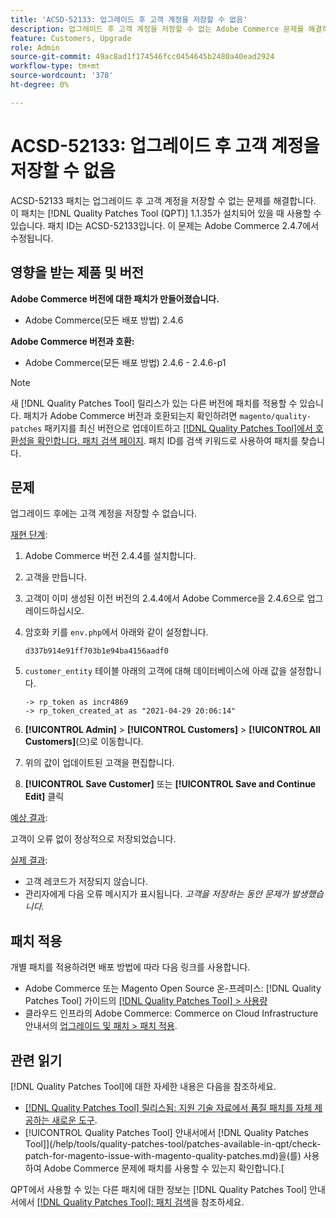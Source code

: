```yaml
---
title: 'ACSD-52133: 업그레이드 후 고객 계정을 저장할 수 없음'
description: 업그레이드 후 고객 계정을 저장할 수 없는 Adobe Commerce 문제를 해결하려면 ACSD-52133 패치를 적용합니다.
feature: Customers, Upgrade
role: Admin
source-git-commit: 49ac8ad1f174546fcc0454645b2480a40ead2924
workflow-type: tm+mt
source-wordcount: '378'
ht-degree: 0%

---
```


# ACSD-52133: 업그레이드 후 고객 계정을 저장할 수 없음

ACSD-52133 패치는 업그레이드 후 고객 계정을 저장할 수 없는 문제를 해결합니다. 이 패치는 [!DNL Quality Patches Tool (QPT)] 1.1.35가 설치되어 있을 때 사용할 수 있습니다. 패치 ID는 ACSD-52133입니다. 이 문제는 Adobe Commerce 2.4.7에서 수정됩니다.

## 영향을 받는 제품 및 버전

**Adobe Commerce 버전에 대한 패치가 만들어졌습니다.**

* Adobe Commerce(모든 배포 방법) 2.4.6

**Adobe Commerce 버전과 호환:**

* Adobe Commerce(모든 배포 방법) 2.4.6 - 2.4.6-p1

>[!NOTE]
>
>새 [!DNL Quality Patches Tool] 릴리스가 있는 다른 버전에 패치를 적용할 수 있습니다. 패치가 Adobe Commerce 버전과 호환되는지 확인하려면 `magento/quality-patches` 패키지를 최신 버전으로 업데이트하고 [[!DNL Quality Patches Tool]에서 호환성을 확인합니다. 패치 검색 페이지](https://experienceleague.adobe.com/tools/commerce-quality-patches/index.html). 패치 ID를 검색 키워드로 사용하여 패치를 찾습니다.

## 문제

업그레이드 후에는 고객 계정을 저장할 수 없습니다.

<u>재현 단계</u>:

1. Adobe Commerce 버전 2.4.4를 설치합니다.
1. 고객을 만듭니다.
1. 고객이 이미 생성된 이전 버전의 2.4.4에서 Adobe Commerce을 2.4.6으로 업그레이드하십시오.
1. 암호화 키를 `env.php`에서 아래와 같이 설정합니다.

   `d337b914e91ff703b1e94ba4156aadf0`

1. `customer_entity` 테이블 아래의 고객에 대해 데이터베이스에 아래 값을 설정합니다.

   ```
   -> rp_token as incr4869
   -> rp_token_created_at as "2021-04-29 20:06:14"
   ```

1. **[!UICONTROL Admin]** > **[!UICONTROL Customers]** > **[!UICONTROL All Customers]**(으)로 이동합니다.
1. 위의 값이 업데이트된 고객을 편집합니다.
1. **[!UICONTROL Save Customer]** 또는 **[!UICONTROL Save and Continue Edit]** 클릭

<u>예상 결과</u>:

고객이 오류 없이 정상적으로 저장되었습니다.

<u>실제 결과</u>:

* 고객 레코드가 저장되지 않습니다.
* 관리자에게 다음 오류 메시지가 표시됩니다. *고객을 저장하는 동안 문제가 발생했습니다.*

## 패치 적용

개별 패치를 적용하려면 배포 방법에 따라 다음 링크를 사용합니다.

* Adobe Commerce 또는 Magento Open Source 온-프레미스: [!DNL Quality Patches Tool] 가이드의 [[!DNL Quality Patches Tool] > 사용량](https://experienceleague.adobe.com/docs/commerce-operations/tools/quality-patches-tool/usage.html)
* 클라우드 인프라의 Adobe Commerce: Commerce on Cloud Infrastructure 안내서의 [업그레이드 및 패치 > 패치 적용](https://experienceleague.adobe.com/docs/commerce-cloud-service/user-guide/develop/upgrade/apply-patches.html).

## 관련 읽기

[!DNL Quality Patches Tool]에 대한 자세한 내용은 다음을 참조하세요.

* [[!DNL Quality Patches Tool] 릴리스됨: 지원 기술 자료에서 품질 패치를 자체 제공하는 새로운 도구](https://experienceleague.adobe.com/en/docs/commerce-knowledge-base/kb/announcements/commerce-announcements/magento-quality-patches-released-new-tool-to-self-serve-quality-patches).
* [!UICONTROL Quality Patches Tool] 안내서에서  [!DNL Quality Patches Tool]](/help/tools/quality-patches-tool/patches-available-in-qpt/check-patch-for-magento-issue-with-magento-quality-patches.md)을(를) 사용하여 Adobe Commerce 문제에 패치를 사용할 수 있는지 확인합니다.[


QPT에서 사용할 수 있는 다른 패치에 대한 정보는 [!DNL Quality Patches Tool] 안내서에서 [[!DNL Quality Patches Tool]: 패치 검색](https://experienceleague.adobe.com/tools/commerce-quality-patches/index.html)을 참조하세요.
